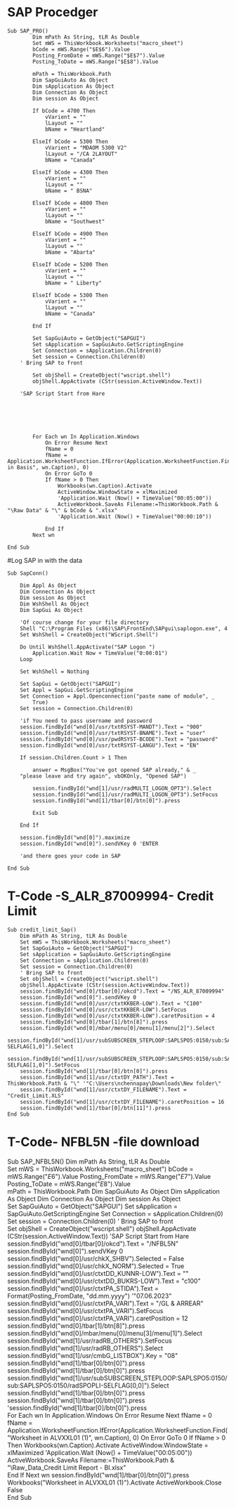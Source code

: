 # SAP Procedger 
	Sub SAP_PRO()
			Dim mPath As String, tLR As Double
			Set mWS = ThisWorkbook.Worksheets("macro_sheet")
			bCode = mWS.Range("$E$6").Value
			Posting_FromDate = mWS.Range("$E$7").Value
			Posting_ToDate = mWS.Range("$E$8").Value

			mPath = ThisWorkbook.Path
			Dim SapGuiAuto As Object
			Dim sApplication As Object
			Dim Connection As Object
			Dim session As Object

			If bCode = 4700 Then
				vVarient = ""
				lLayout = ""
				bName = "Heartland"
				
			ElseIf bCode = 5300 Then
				vVarient = "MDAOM 5300 V2"
				lLayout = "/CA 2LAYOUT"
				bName = "Canada"

			ElseIf bCode = 4300 Then
				vVarient = ""
				lLayout = ""
				bName = " BSNA"

			ElseIf bCode = 4800 Then
				vVarient = ""
				lLayout = ""
				bName = "Southwest"
				
			ElseIf bCode = 4900 Then
				vVarient = ""
				lLayout = ""
				bName = "Abarta"

			ElseIf bCode = 5200 Then
				vVarient = ""
				lLayout = ""
				bName = " Liberty"

			ElseIf bCode = 5300 Then
				vVarient = ""
				lLayout = ""
				bName = "Canada"

			End If

			Set SapGuiAuto = GetObject("SAPGUI")
			Set sApplication = SapGuiAuto.GetScriptingEngine
			Set Connection = sApplication.Children(0)
			Set session = Connection.Children(0)	
		' Bring SAP to front
		
			Set objShell = CreateObject("wscript.shell")
			objShell.AppActivate (CStr(session.ActiveWindow.Text))
			
		'SAP Script Start from Hare
	
	
	
	
	
	
			For Each wn In Application.Windows
				On Error Resume Next
				fName = 0
				fName = Application.WorksheetFunction.IfError(Application.WorksheetFunction.Find("Worksheet in Basis", wn.Caption), 0)
				On Error GoTo 0
				If fName > 0 Then
					Workbooks(wn.Caption).Activate
					ActiveWindow.WindowState = xlMaximized
					'Application.Wait (Now() + TimeValue("00:05:00"))
					ActiveWorkbook.SaveAs Filename:=ThisWorkbook.Path & "\Raw Data" & "\" & bCode & ".xlsx"
					'Application.Wait (Now() + TimeValue("00:00:10"))
				
				End If
			Next wn	
	
	End Sub


#Log SAP in with the data

	Sub SapConn()

		Dim Appl As Object
		Dim Connection As Object
		Dim session As Object
		Dim WshShell As Object
		Dim SapGui As Object

		'Of course change for your file directory
		Shell "C:\Program Files (x86)\SAP\FrontEnd\SAPgui\saplogon.exe", 4
		Set WshShell = CreateObject("WScript.Shell")

		Do Until WshShell.AppActivate("SAP Logon ")
			Application.Wait Now + TimeValue("0:00:01")
		Loop

		Set WshShell = Nothing

		Set SapGui = GetObject("SAPGUI")
		Set Appl = SapGui.GetScriptingEngine
		Set Connection = Appl.Openconnection("paste name of module", _
			True)
		Set session = Connection.Children(0)

		'if You need to pass username and password
		session.findById("wnd[0]/usr/txtRSYST-MANDT").Text = "900"
		session.findById("wnd[0]/usr/txtRSYST-BNAME").Text = "user"
		session.findById("wnd[0]/usr/pwdRSYST-BCODE").Text = "password"
		session.findById("wnd[0]/usr/txtRSYST-LANGU").Text = "EN"

		If session.Children.Count > 1 Then

			answer = MsgBox("You've got opened SAP already," & _
		"please leave and try again", vbOKOnly, "Opened SAP")

			session.findById("wnd[1]/usr/radMULTI_LOGON_OPT3").Select
			session.findById("wnd[1]/usr/radMULTI_LOGON_OPT3").SetFocus
			session.findById("wnd[1]/tbar[0]/btn[0]").press

			Exit Sub

		End If

		session.findById("wnd[0]").maximize
		session.findById("wnd[0]").sendVKey 0 'ENTER

		'and there goes your code in SAP

	End Sub
# T-Code -S_ALR_87009994- Credit Limit 

	Sub credit_limit_Sap()
		Dim mPath As String, tLR As Double
		Set mWS = ThisWorkbook.Worksheets("macro_sheet")
		Set SapGuiAuto = GetObject("SAPGUI")
		Set sApplication = SapGuiAuto.GetScriptingEngine
		Set Connection = sApplication.Children(0)
		Set session = Connection.Children(0)
		' Bring SAP to front
		Set objShell = CreateObject("wscript.shell")
		objShell.AppActivate (CStr(session.ActiveWindow.Text))	
		session.findById("wnd[0]/tbar[0]/okcd").Text = "/NS_ALR_87009994"
		session.findById("wnd[0]").sendVKey 0
		session.findById("wnd[0]/usr/ctxtKKBER-LOW").Text = "C100"
		session.findById("wnd[0]/usr/ctxtKKBER-LOW").SetFocus
		session.findById("wnd[0]/usr/ctxtKKBER-LOW").caretPosition = 4
		session.findById("wnd[0]/tbar[1]/btn[8]").press
		session.findById("wnd[0]/mbar/menu[0]/menu[1]/menu[2]").Select
		session.findById("wnd[1]/usr/subSUBSCREEN_STEPLOOP:SAPLSPO5:0150/sub:SAPLSPO5:0150/radSPOPLI-SELFLAG[1,0]").Select
		session.findById("wnd[1]/usr/subSUBSCREEN_STEPLOOP:SAPLSPO5:0150/sub:SAPLSPO5:0150/radSPOPLI-SELFLAG[1,0]").SetFocus
		session.findById("wnd[1]/tbar[0]/btn[0]").press
		session.findById("wnd[1]/usr/ctxtDY_PATH").Text = ThisWorkbook.Path & "\" '"C:\Users\nchennapay\Downloads\New folder\"
		session.findById("wnd[1]/usr/ctxtDY_FILENAME").Text = "Credit_Limit.XLS"
		session.findById("wnd[1]/usr/ctxtDY_FILENAME").caretPosition = 16
		session.findById("wnd[1]/tbar[0]/btn[11]").press	
	End Sub

# T-Code- NFBL5N -file download

Sub SAP_NFBL5N()
	Dim mPath As String, tLR As Double	
	Set mWS = ThisWorkbook.Worksheets("macro_sheet")
	bCode = mWS.Range("$E$6").Value
	Posting_FromDate = mWS.Range("$E$7").Value
	Posting_ToDate = mWS.Range("$E$8").Value	
	mPath = ThisWorkbook.Path
	Dim SapGuiAuto As Object
	Dim sApplication As Object
	Dim Connection As Object
	Dim session As Object	
	Set SapGuiAuto = GetObject("SAPGUI")
	Set sApplication = SapGuiAuto.GetScriptingEngine
	Set Connection = sApplication.Children(0)
	Set session = Connection.Children(0)
	' Bring SAP to front	
	Set objShell = CreateObject("wscript.shell")
	objShell.AppActivate (CStr(session.ActiveWindow.Text))
	'SAP Script Start from Hare
	session.findById("wnd[0]/tbar[0]/okcd").Text = "/NFBL5N"
	session.findById("wnd[0]").sendVKey 0
	session.findById("wnd[0]/usr/chkX_SHBV").Selected = False
	session.findById("wnd[0]/usr/chkX_NORM").Selected = True
	session.findById("wnd[0]/usr/ctxtDD_KUNNR-LOW").Text = ""
	session.findById("wnd[0]/usr/ctxtDD_BUKRS-LOW").Text = "c100"
	session.findById("wnd[0]/usr/ctxtPA_STIDA").Text = Format(Posting_FromDate, "dd.mm.yyyy") '"07.06.2023"
	session.findById("wnd[0]/usr/ctxtPA_VARI").Text = "/GL & ARREAR"
	session.findById("wnd[0]/usr/ctxtPA_VARI").SetFocus
	session.findById("wnd[0]/usr/ctxtPA_VARI").caretPosition = 12
	session.findById("wnd[0]/tbar[1]/btn[8]").press
	session.findById("wnd[0]/mbar/menu[0]/menu[3]/menu[1]").Select
	session.findById("wnd[1]/usr/radRB_OTHERS").SetFocus
	session.findById("wnd[1]/usr/radRB_OTHERS").Select
	session.findById("wnd[1]/usr/cmbG_LISTBOX").Key = "08"
	session.findById("wnd[1]/tbar[0]/btn[0]").press
	session.findById("wnd[1]/tbar[0]/btn[0]").press
	session.findById("wnd[1]/usr/subSUBSCREEN_STEPLOOP:SAPLSPO5:0150/sub:SAPLSPO5:0150/radSPOPLI-SELFLAG[0,0]").Select
	session.findById("wnd[1]/tbar[0]/btn[0]").press
	session.findById("wnd[1]/tbar[0]/btn[0]").press
	'session.findById("wnd[1]/tbar[0]/btn[0]").press	
	For Each wn In Application.Windows
		On Error Resume Next
		fName = 0
		fName = Application.WorksheetFunction.IfError(Application.WorksheetFunction.Find("Worksheet in ALVXXL01 (1)", wn.Caption), 0)
		On Error GoTo 0
		If fName > 0 Then
			Workbooks(wn.Caption).Activate
			ActiveWindow.WindowState = xlMaximized
			'Application.Wait (Now() + TimeValue("00:05:00"))
			ActiveWorkbook.SaveAs Filename:=ThisWorkbook.Path & "\Raw_Data_Credit Limit Report - BI.xlsx"	
		End If
	Next wn	
		session.findById("wnd[1]/tbar[0]/btn[0]").press
		Workbooks("Worksheet in ALVXXL01 (1)").Activate
		ActiveWorkbook.Close False	
End Sub
	


